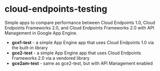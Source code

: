 # cloud-endpoints-testing
Simple apps to compare performance between Cloud Endpoints 1.0, Cloud Endpoints Frameworks 2.0, and Cloud Endpoints Frameworks 2.0 with API Management in Google App Engine.
<ul>
<li><b>gce1-test</b> - a simple App Engine app that uses Cloud Endpoints 1.0 via the built-in library</li>
<li><b>gce2-test</b> - a simple App Engine app that uses Cloud Endpoints Frameworks 2.0 via a vendored library</li>
<li><b>gce2am-test</b> - same as gce2-test, but with API Management enabled</li>
</ul>

